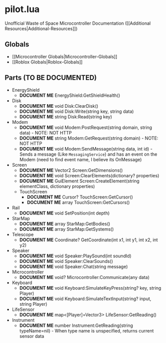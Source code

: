 # pilot.lua
Unofficial Waste of Space Microcontroller Documentation ([[Additional Resources|Additional-Resources]])

## Globals
* [[Microcontroller Globals|Microcontroller-Globals]]
* [[Roblox Globals|Roblox-Globals]]

## Parts (TO BE DOCUMENTED)
* EnergyShield
  * **DOCUMENT ME** EnergyShield:GetShieldHealth()
* Disk
  * **DOCUMENT ME** void Disk:ClearDisk()
  * **DOCUMENT ME** void Disk:Write(string key, string data)
  * **DOCUMENT ME** string Disk:Read(string key)
* Modem
  * **DOCUMENT ME** void Modem:PostRequest(string domain, string data) - NOTE: NOT HTTP
  * **DOCUMENT ME** string Modem:GetRequest(string domain) - NOTE: NOT HTTP
  * **DOCUMENT ME** void Modem:SendMessage(string data, int id) - Sends a message (Like `MessagingService`) and has an event on the Modem (need to find event name, I believe its OnMessage)
* Screen
  * **DOCUMENT ME** Vector2 Screen:GetDimensions()
  * **DOCUMENT ME** void Screen:ClearElements(dictionary? properties)
  * **DOCUMENT ME** GuiElement Screen:CreateElement(string elementClass, dictionary properties)
  * TouchScreen
    * **DOCUMENT ME** Cursor? TouchScreen:GetCursor()
    * **DOCUMENT ME** array TouchScreen:GetCursors()
* Rail
  * **DOCUMENT ME** void SetPosition(int depth)
* StarMap
  * **DOCUMENT ME** array StarMap:GetBodies()
  * **DOCUMENT ME** array StarMap:GetSystems()
* Telescope
  * **DOCUMENT ME** Coordinate? GetCoordinate(int x1, int y1, int x2, int y2)
* Speaker
  * **DOCUMENT ME** void Speaker:PlaySound(int soundId)
  * **DOCUMENT ME** void Speaker:ClearSounds()
  * **DOCUMENT ME** void Speaker:Chat(string message)
* Microcontroller
  * **DOCUMENT ME** void? Microcontroller:Communicate(any data)
* Keyboard
  * **DOCUMENT ME** void Keyboard:SimulateKeyPress(string? key, string Player)
  * **DOCUMENT ME** void Keyboard:SimulateTextInput(string? input, string Player)
* LifeSensor
  * **DOCUMENT ME** map<[Player]=Vector3> LifeSensor:GetReading()
* Instrument
  * **DOCUMENT ME** number Instrument:GetReading(string typeName=nil) - When type name is unspecified, returns current sensor data